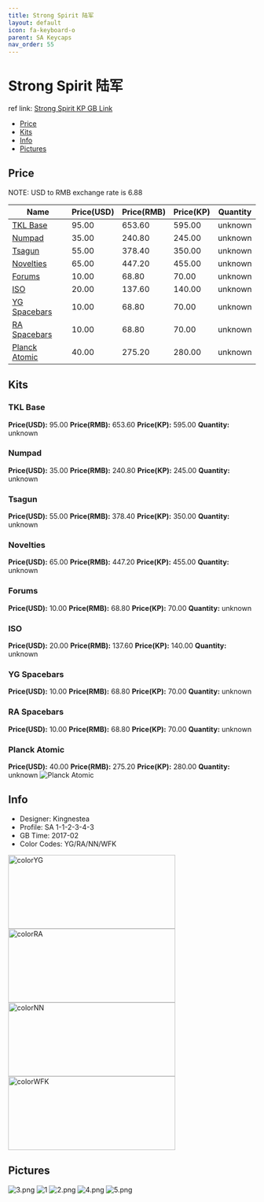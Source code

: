 ```yaml
---
title: Strong Spirit 陆军
layout: default
icon: fa-keyboard-o
parent: SA Keycaps
nav_order: 55
---
```


# Strong Spirit 陆军

ref link: [Strong Spirit KP GB Link](https://geekhack.org/index.php?topic=87673.0)

* [Price](#price)
* [Kits](#kits)
* [Info](#info)
* [Pictures](#pictures)


## Price  
NOTE: USD to RMB exchange rate is 6.88

| Name          | Price(USD)    |  Price(RMB) |  Price(KP) | Quantity |
| ------------- | ------------- |  ---------- |  --------- | -------- |
|[TKL Base](#tklbase)|95.00|653.60|595.00|unknown|
|[Numpad](#numpad)|35.00|240.80|245.00|unknown|
|[Tsagun](#tsagun)|55.00|378.40|350.00|unknown|
|[Novelties](#novelties)|65.00|447.20|455.00|unknown|
|[Forums](#forums)|10.00|68.80|70.00|unknown|
|[ISO](#iso)|20.00|137.60|140.00|unknown|
|[YG Spacebars](#ygspacebars)|10.00|68.80|70.00|unknown|
|[RA Spacebars](#raspacebars)|10.00|68.80|70.00|unknown|
|[Planck Atomic](#planckatomic)|40.00|275.20|280.00|unknown|


## Kits
### TKL Base
**Price(USD):** 95.00    **Price(RMB):** 653.60    **Price(KP):** 595.00    **Quantity:** unknown
### Numpad
**Price(USD):** 35.00    **Price(RMB):** 240.80    **Price(KP):** 245.00    **Quantity:** unknown
### Tsagun
**Price(USD):** 55.00    **Price(RMB):** 378.40    **Price(KP):** 350.00    **Quantity:** unknown
### Novelties
**Price(USD):** 65.00    **Price(RMB):** 447.20    **Price(KP):** 455.00    **Quantity:** unknown
### Forums
**Price(USD):** 10.00    **Price(RMB):** 68.80    **Price(KP):** 70.00    **Quantity:** unknown
### ISO
**Price(USD):** 20.00    **Price(RMB):** 137.60    **Price(KP):** 140.00    **Quantity:** unknown
### YG Spacebars
**Price(USD):** 10.00    **Price(RMB):** 68.80    **Price(KP):** 70.00    **Quantity:** unknown
### RA Spacebars
**Price(USD):** 10.00    **Price(RMB):** 68.80    **Price(KP):** 70.00    **Quantity:** unknown
### Planck Atomic
**Price(USD):** 40.00    **Price(RMB):** 275.20    **Price(KP):** 280.00    **Quantity:** unknown
<img src="{{ 'assets/images/sa-keycaps/strongspirit/kits_pics/all.jpg' | relative_url }}" alt="Planck Atomic" class="image featured">


## Info
* Designer: Kingnestea
* Profile: SA 1-1-2-3-4-3
* GB Time: 2017-02
* Color Codes: YG/RA/NN/WFK 
<img src="{{ 'assets/images/sa-keycaps/SP_ColorCodes/abs/SP_Abs_ColorCodes_YG.png' | relative_url }}" alt="colorYG" height="150" width="340">
<img src="{{ 'assets/images/sa-keycaps/SP_ColorCodes/abs/SP_Abs_ColorCodes_RA.png' | relative_url }}" alt="colorRA" height="150" width="340">
<img src="{{ 'assets/images/sa-keycaps/SP_ColorCodes/abs/SP_Abs_ColorCodes_NN.png' | relative_url }}" alt="colorNN" height="150" width="340">
<img src="{{ 'assets/images/sa-keycaps/SP_ColorCodes/abs/SP_Abs_ColorCodes_WFK.png' | relative_url }}" alt="colorWFK" height="150" width="340">


## Pictures
<img src="{{ 'assets/images/sa-keycaps/strongspirit/rendering_pics/3.png' | relative_url }}" alt="3.png" class="image featured">
<img src="{{ 'assets/images/sa-keycaps/strongspirit/rendering_pics/1.jpg' | relative_url }}" alt="1" class="image featured">
<img src="{{ 'assets/images/sa-keycaps/strongspirit/rendering_pics/2.png' | relative_url }}" alt="2.png" class="image featured">
<img src="{{ 'assets/images/sa-keycaps/strongspirit/rendering_pics/4.png' | relative_url }}" alt="4.png" class="image featured">
<img src="{{ 'assets/images/sa-keycaps/strongspirit/rendering_pics/5.png' | relative_url }}" alt="5.png" class="image featured">

